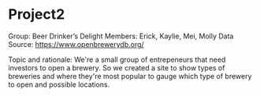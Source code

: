 # Project2

Group: Beer Drinker’s Delight
Members:  Erick, Kaylie, Mei, Molly
Data Source: https://www.openbrewerydb.org/


Topic and rationale: 
We're a small group of entrepeneurs that need investors to open a brewery. 
So we created a site to show types of breweries and where they're most popular to gauge which type of 
brewery to open and possible locations.  

